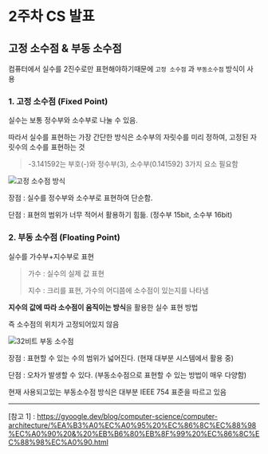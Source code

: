 # 2주차 CS 발표

## 고정 소수점 & 부동 소수점

컴퓨터에서 실수를 2진수로만 표현해야하기때문에 `고정 소수점` 과 `부동소수점` 방식이 사용

### 1. 고정 소수점 (Fixed Point)

실수는 보통 정수부와 소수부로 나눌 수 있음. 

따라서 실수를 표현하는 가장 간단한 방식은 소수부의 자릿수를 미리 정하여, 고정된 자릿수의 소수를 표현하는 것

> -3.141592는 부호(-)와 정수부(3), 소수부(0.141592) 3가지 요소 필요함

![고정 소수점 방식](http://tcpschool.com/lectures/img_c_fixed_point.png)

장점 : 실수를 정수부와 소수부로 표현하여 단순함.

단점 : 표현의 범위가 너무 적어서 활용하기 힘듦. (정수부 15bit, 소수부 16bit)



### 2. 부동 소수점 (Floating Point)

실수를 가수부+지수부로 표현

> 가수 : 실수의 실제 값 표현
>
> 지수 : 크리를 표현, 가수의 어디쯤에 소수점이 있는지를 나타냄 

**지수의 값에 따라 소수점이 움직이는 방식**을 활용한 실수 표현 방법

즉 소수점의 위치가 고정되어있지 않음



![32비트 부동 소수점](http://tcpschool.com/lectures/img_c_floating_point_32.png)

장점 : 표현할 수 있는 수의 범위가 넓어진다. (현재 대부분 시스템에서 활용 중)

단점 :  오차가 발생할 수 있다. (부동소수점으로 표현할 수 있는 방법이 매우 다양함)



현재 사용되고있는 부동소수점 방식은 대부분 IEEE 754 표준을 따르고 있음




---
[참고 1] : <https://gyoogle.dev/blog/computer-science/computer-architecture/%EA%B3%A0%EC%A0%95%20%EC%86%8C%EC%88%98%EC%A0%90%20&%20%EB%B6%80%EB%8F%99%20%EC%86%8C%EC%88%98%EC%A0%90.html>


